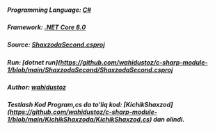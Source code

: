 ##### Programming Language: [C#](https://docs.microsoft.com/en-us/dotnet/csharp/)
##### Framework: [.NET Core 8.0](https://docs.microsoft.com/en-us/dotnet/core/install/net-core#supported-platforms)
##### Source: [ShaxzodaSecond.csproj](https://github.com/wahidustoz/c-sharp-module-1/blob/main/ShaxzodaSecond/ShaxzodaSecond.csproj)
##### Run: [dotnet run](https://github.com/wahidustoz/c-sharp-module-1/blob/main/ShaxzodaSecond/ShaxzodaSecond.csproj
##### Author: [wahidustoz](https://github.com/wahidustoz)
##### Testlash Kod Program,cs da  to'liq kod: [KichikShaxzod] (https://github.com/wahidustoz/c-sharp-module-1/blob/main/KichikShaxzoda/KichikShaxzod.cs) dan olindi.